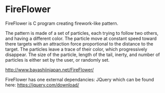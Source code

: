# FireFlower
FireFlower is C program creating firework-like pattern.

The pattern is made of a set of particles, each trying to follow two others, and having a different color. The particle move at constant speed toward there targets with an attraction force proportional to the distance to the target. The particles leave a trace of their color, which progressively disappear. The size of the particle, length of the tail, inerty, and number of particles is either set by the user, or randomly set.

http://www.bayashiinjapan.net/FireFlower/

FireFlower has one external dependancies: JQuery which can be found here: https://jquery.com/download/
